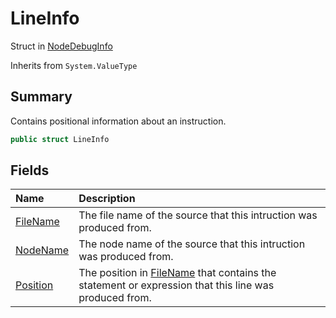 # LineInfo

Struct in [NodeDebugInfo](/docs/api/csharp/yarn.compiler.nodedebuginfo.md)

Inherits from `System.ValueType`

## Summary


Contains positional information about an instruction.


```csharp
public struct LineInfo
```

## Fields

|Name|Description|
|:---|:---|
|[FileName](/docs/api/csharp/yarn.compiler.nodedebuginfo.lineinfo.filename.md)|The file name of the source that this intruction was produced from.|
|[NodeName](/docs/api/csharp/yarn.compiler.nodedebuginfo.lineinfo.nodename.md)|The node name of the source that this intruction was produced from.|
|[Position](/docs/api/csharp/yarn.compiler.nodedebuginfo.lineinfo.position.md)|The position in  <a href="yarn.compiler.nodedebuginfo.lineinfo.filename.md">FileName</a>  that contains the statement or expression that this line was produced from.|

